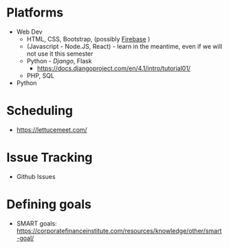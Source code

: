# Platforms
- Web Dev
   -  HTML, CSS, Bootstrap, (possibly [Firebase](https://github.com/firebase/firebaseui-web) )
   - (Javascript - Node.JS, React) - learn in the meantime, even if we will not use it this semester
   - Python - *Django*, Flask
      - https://docs.djangoproject.com/en/4.1/intro/tutorial01/ 
   - PHP, SQL
- Python

# Scheduling
- https://lettucemeet.com/

# Issue Tracking
- Github Issues


# Defining goals
- SMART goals: https://corporatefinanceinstitute.com/resources/knowledge/other/smart-goal/
